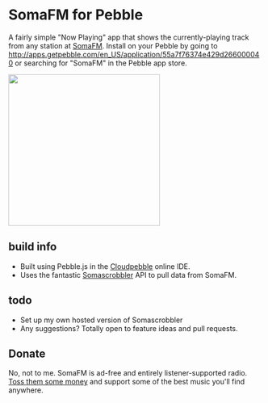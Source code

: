 # SomaFM for Pebble
A fairly simple "Now Playing" app that shows the currently-playing track from any station at [SomaFM](http://somafm.com). Install on your Pebble by going to http://apps.getpebble.com/en_US/application/55a7f76374e429d266000040 or searching for "SomaFM" in the Pebble app store.

<img src="http://i.imgur.com/L62bDcd.jpg" width="300">

## build info
* Built using Pebble.js in the [Cloudpebble](http://cloudpebble.net) online IDE.
* Uses the fantastic [Somascrobbler](http://api.somascrobbler.com) API to pull data from SomaFM.

## todo
* Set up my own hosted version of Somascrobbler
* Any suggestions? Totally open to feature ideas and pull requests.

## Donate
No, not to me. SomaFM is ad-free and entirely listener-supported radio. [Toss them some money](http://somafm.com/support) and support some of the best music you'll find anywhere.
